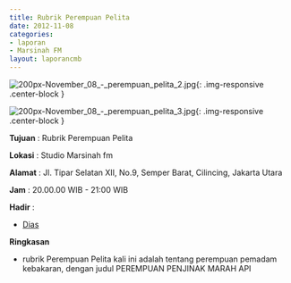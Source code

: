 ```yaml
---
title: Rubrik Perempuan Pelita 
date: 2012-11-08
categories:
- laporan
- Marsinah FM
layout: laporancmb
---
```



![200px-November_08_-_perempuan_pelita_2.jpg](/uploads/200px-November_08_-_perempuan_pelita_2.jpg){: .img-responsive .center-block }

![200px-November_08_-_perempuan_pelita_3.jpg](/uploads/200px-November_08_-_perempuan_pelita_3.jpg){: .img-responsive .center-block }


**Tujuan** : Rubrik Perempuan Pelita 

**Lokasi** : Studio Marsinah fm 

**Alamat** : Jl. Tipar Selatan XII, No.9, Semper Barat, Cilincing, Jakarta Utara 

**Jam** : 20.00.00 WIB - 21:00 WIB 

**Hadir** :
* [Dias](http://wiki.ciptamedia.org/wiki/Dias)

**Ringkasan**  
* rubrik Perempuan Pelita kali ini adalah tentang perempuan pemadam kebakaran, dengan judul PEREMPUAN PENJINAK MARAH API
